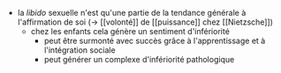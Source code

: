 - la *libido* sexuelle n'est qu'une partie de la tendance générale à l'affirmation de soi (→ [[volonté]] de [[puissance]] chez [[Nietzsche]])
  - chez les enfants cela génère un sentiment d'infériorité
    - peut être surmonté avec succès grâce à l'apprentissage et à l'intégration sociale
    - peut générer un complexe d'infériorité pathologique